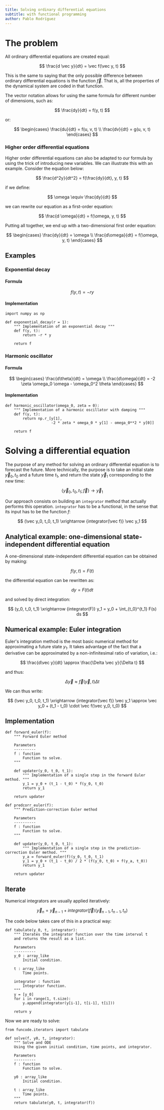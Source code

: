 ```yaml
---
title: Solving ordinary differential equations
subtitle: with functional programming 
author: Pablo Rodríguez
---
```


# The problem

All ordinary differential equations are created equal:

$$
\frac{d \vec y}{dt} = \vec f(\vec y, t)
$$

This is the same to saying that the only possible difference between ordinary differential equations is the function $\vec f$.
That is, all the properties of the dynamical system are coded in that function.

The vector notation allows for using the same formula for different number of dimensions, such as:

$$
\frac{dy}{dt} = f(y, t)
$$

or:

$$
\begin{cases}
\frac{du}{dt} = f(u, v, t) \\
\frac{dv}{dt} = g(u, v, t)
\end{cases}
$$

### Higher order differential equations

Higher order differential equations can also be adapted to our formula by using the trick of introducing new variables.
We can illustrate this with an example.
Consider the equation below:

$$
\frac{d^2y}{dt^2} = f(\frac{dy}{dt}, y, t)
$$

if we define:

$$
\omega \equiv \frac{dy}{dt}
$$

we can rewrite our equation as a first-order equation:

$$
\frac{d \omega}{dt} = f(\omega, y, t)
$$

Putting all together, we end up with a two-dimensional first order equation:

$$
\begin{cases}
\frac{dy}{dt} = \omega \\
\frac{d\omega}{dt} = f(\omega, y, t)
\end{cases}
$$


## Examples

### Exponential decay

#### Formula

$$
f(y, t) = -r y
$$

#### Implementation

```{.python file=src/funcode/odes.py #odes}
import numpy as np

def exponential_decay(r = 1):
    """ Implementation of an exponential decay """    
    def f(y, t):
        return -r * y
    
    return f
```

### Harmonic oscillator

#### Formula

$$
\begin{cases}
\frac{d\theta}{dt} = \omega \\
\frac{d\omega}{dt} = -2 \zeta \omega_0 \omega - \omega_0^2 \theta
\end{cases}
$$


#### Implementation

```{.python file=src/funcode/odes.py #odes}
def harmonic_oscillator(omega_0, zeta = 0):
    """ Implementation of a harmonic oscillator with damping """
    def f(y, t):
        return np.r_[y[1], 
                     -2 * zeta * omega_0 * y[1] - omega_0**2 * y[0]]
    
    return f
```
# Solving a differential equation

The purpose of any method for solving an ordinary differential equation is to forecast the future.
More technically, the purpose is to take an initial state $\vec y_0, t_0$ and a future time $t_1$, and return the state $\vec y_1$ corresponding to the new time:

$$
\lbrace \vec y_0, t_0, t_1; \vec f \rbrace \longrightarrow \vec y_1
$$

Our approach consists on building an `integrator` method that actually performs this operation.
`integrator` has to be a functional, in the sense that its input has to be the function $f$:

$$
(\vec y_0, t_0, t_1) \xrightarrow {integrator(\vec f)} \vec y_1
$$

## Analytical example: one-dimensional state-independent differential equation

A one-dimensional state-independent differential equation can be obtained by making:

$$
f(y, t) = F(t)
$$

the differential equation can be rewritten as:

$$
dy = F(t) dt
$$

and solved by direct integration:

$$
(y_0, t_0, t_1) \xrightarrow {integrator(F)} y_1 = y_0 + \int_{t_0}^{t_1}  F(s) ds
$$

## Numerical example: Euler integration

Euler's integration method is the most basic numerical method for approximating a future state $y_1$.
It takes advantage of the fact that a derivative can be approximated by a non-infinitesimal ratio of variation, i.e.:

$$
\frac{d\vec y}{dt} \approx \frac{\Delta \vec y}{\Delta t}
$$

and thus:

$$
\Delta \vec y \approx \vec f(\vec y, t) \Delta t
$$

We can thus write:

$$
(\vec y_0, t_0, t_1) \xrightarrow {integrator(\vec f)} \vec y_1 \approx \vec y_0 + (t_1 - t_0) \cdot \vec f(\vec y_0, t_0) 
$$

## Implementation

```{.python file=src/funcode/integrators.py #integrators}
def forward_euler(f):
    """ Forward Euler method
    
    Parameters
    ----------
    f : function
        Function to solve.
    """
    
    def updater(y_0, t_0, t_1):
        """ Implementation of a single step in the forward Euler method. """
        y_1 = y_0 + (t_1 - t_0) * f(y_0, t_0)
        return y_1
    
    return updater
```

```{.python file=src/funcode/integrators.py #integrators}
def predcorr_euler(f):
    """ Prediction-correction Euler method
    
    Parameters
    ----------
    f : function
        Function to solve.
    """
    
    def updater(y_0, t_0, t_1):
        """ Implementation of a single step in the prediction-correction Euler method. """
        y_a = forward_euler(f)(y_0, t_0, t_1)
        y_1 = y_0 + (t_1 - t_0) / 2 * (f(y_0, t_0) + f(y_a, t_0))
        return y_1
    
    return updater
```

## Iterate

Numerical integrators are usually applied iteratively:

$$
\vec y_n = \vec y_{n-1} + integrator(\vec f)(\vec y_{n-1}, t_{n-1}, t_n)
$$

The code below takes care of this in a practical way:

```{.python file=src/funcode/iterators.py #iterators}
def tabulate(y_0, t, integrator):
    """ Iterates the integrator function over the time interval t
    and returns the result as a list.

    Parameters
    ----------
    y_0 : array_like
        Initial condition.

    t : array_like
        Time points.

    integrator : function
        Integrator function.
    """
    y = [y_0]
    for i in range(1, t.size):
        y.append(integrator(y[i-1], t[i-1], t[i]))
    
    return y
```

Now we are ready to solve:

```{.python file=src/funcode/funcode.py}
from funcode.iterators import tabulate

def solve(f, y0, t, integrator):
    """ Solve and ODE
    Using the given initial condition, time points, and integrator.
    
    Parameters
    ----------
    f : function
        Function to solve.
    
    y0 : array_like
        Initial condition.
        
    t : array_like
        Time points.
    """
    return tabulate(y0, t, integrator(f))
```